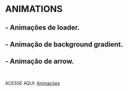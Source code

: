  <br>
 <h1> ANIMATIONS </h1> 


<h2> - Animações de loader.</h2>
<h2> - Animação de background gradient. </h2>
<h2> - Animação de arrow.</h2>

<br>

 ACESSE AQUI:  [Animações](https://laura-fg.github.io/Animation-Parte1/)